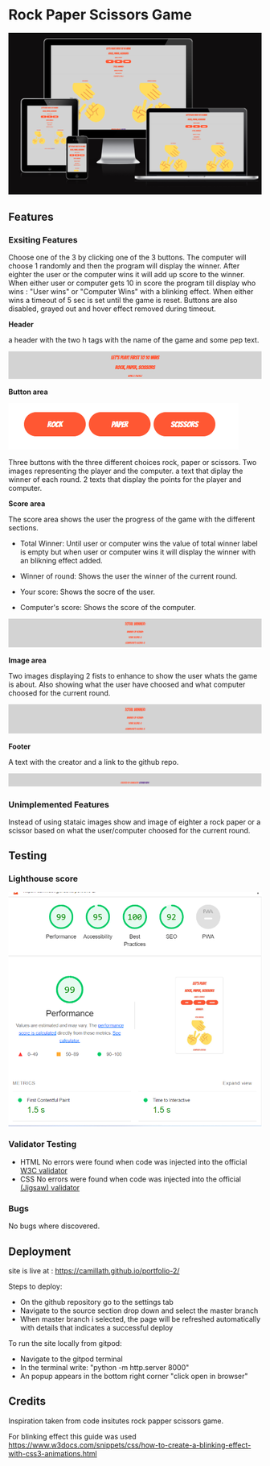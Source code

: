 # Rock Paper Scissors Game

![alt text](assets/images/portfolio2responsiveimage.png)


## Features 

### Exsiting Features
 
Choose one of the 3 by clicking one of the 3 buttons. The computer will choose 1 randomly and then the program will display the winner. After eighter the user or the computer wins it will add up score to the winner. When either user or computer gets 10 in score the program till display who wins : "User wins" or "Computer Wins" with a blinking effect. When either wins a timeout of 5 sec is set until the game is reset. Buttons are also disabled, grayed out and hover effect removed during timeout.
 
__Header__

 a header with the two h tags with the name of the game and some pep text.

![alt text](assets/images/headerReadme.png)

__Button area__

![alt text](assets/images/readmeButtons.png)

 Three buttons with the three different choices rock, paper or scissors.
 Two images representing the player and the computer.
 a text that diplay the winner of each round.
 2 texts that display the points for the player and computer.

__Score area__
 
 The score area shows the user the progress of the game with the different sections.

- Total Winner: Until user or computer wins the value of total winner label is empty but when user or computer wins it will display the winner with an blikning effect added.

- Winner of round: Shows the user the winner of the current round.

- Your score: Shows the socre of the user.

- Computer's score: Shows the score of the computer.

![alt text](assets/images/scoreSectionReadme.png)

__Image area__

Two images displaying 2 fists to enhance to show the user whats the game is about. Also showing what the user have choosed and what computer choosed for the current round.

![alt text](assets/images/scoreSectionReadme.png)

__Footer__

A text with the creator and a link to the github repo.

![alt tex](assets/images/footerSectionReadme.png)


### Unimplemented Features

Instead of using stataic images show and image of eighter a rock paper or a scissor based on what the user/computer choosed for the current round.


## Testing

### Lighthouse score 

![alt text](assets/images/portfolio2lighthousescore.png)

### Validator Testing

* HTML
   No errors were found when code was injected into the official [W3C validator](https://validator.w3.org/nu/?doc=https%3A%2F%2Fcode-institute-org.github.io%2Flove-running-2.0%2Findex.html)
* CSS
   No errors were found when code was injected into the official [(Jigsaw) validator](https://jigsaw.w3.org/css-validator/validator?uri=https%3A%2F%2Fvalidator.w3.org%2Fnu%2F%3Fdoc%3Dhttps%253A%252F%252Fcode-institute-org.github.io%252Flove-running-2.0%252Findex.html&profile=css3svg&usermedium=all&warning=1&vextwarning=&lang=en#css)

### Bugs

No bugs where discovered.

## Deployment

site is live at : https://camillath.github.io/portfolio-2/

Steps to deploy: 
 * On the github repository go to the settings tab
 * Navigate to the source section drop down and select the master branch
 * When master branch i selected, the page will be refreshed automatically with details that indicates a successful deploy

 To run the site locally from gitpod: 
 * Navigate to the gitpod terminal
 * In the terminal write: "python -m http.server 8000"
 * An popup appears in the bottom right corner "click open in browser"


## Credits

Inspiration taken from code insitutes rock papper scissors game.

For blinking effect this guide was used
https://www.w3docs.com/snippets/css/how-to-create-a-blinking-effect-with-css3-animations.html